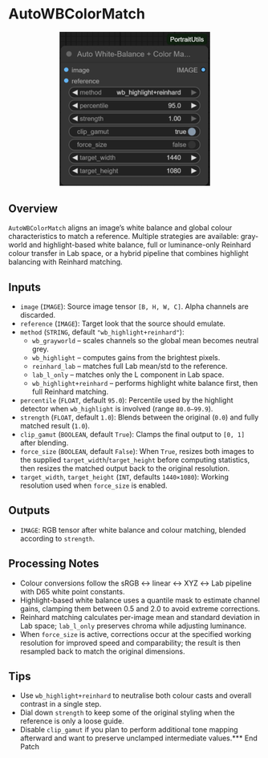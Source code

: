 # AutoWBColorMatch
<div align="center"><img src="screenshots/auto_wb_color_match.png" alt="Screenshot" width="300" /></div>


## Overview
`AutoWBColorMatch` aligns an image’s white balance and global colour characteristics to match a reference. Multiple strategies are available: gray-world and highlight-based white balance, full or luminance-only Reinhard colour transfer in Lab space, or a hybrid pipeline that combines highlight balancing with Reinhard matching.

## Inputs
- `image` (`IMAGE`): Source image tensor `[B, H, W, C]`. Alpha channels are discarded.
- `reference` (`IMAGE`): Target look that the source should emulate.
- `method` (`STRING`, default `"wb_highlight+reinhard"`):
  - `wb_grayworld` – scales channels so the global mean becomes neutral grey.
  - `wb_highlight` – computes gains from the brightest pixels.
  - `reinhard_lab` – matches full Lab mean/std to the reference.
  - `lab_l_only` – matches only the L component in Lab space.
  - `wb_highlight+reinhard` – performs highlight white balance first, then full Reinhard matching.
- `percentile` (`FLOAT`, default `95.0`): Percentile used by the highlight detector when `wb_highlight` is involved (range `80.0–99.9`).
- `strength` (`FLOAT`, default `1.0`): Blends between the original (`0.0`) and fully matched result (`1.0`).
- `clip_gamut` (`BOOLEAN`, default `True`): Clamps the final output to `[0, 1]` after blending.
- `force_size` (`BOOLEAN`, default `False`): When `True`, resizes both images to the supplied `target_width`/`target_height` before computing statistics, then resizes the matched output back to the original resolution.
- `target_width`, `target_height` (`INT`, defaults `1440×1080`): Working resolution used when `force_size` is enabled.

## Outputs
- `IMAGE`: RGB tensor after white balance and colour matching, blended according to `strength`.

## Processing Notes
- Colour conversions follow the sRGB ↔ linear ↔ XYZ ↔ Lab pipeline with D65 white point constants.
- Highlight-based white balance uses a quantile mask to estimate channel gains, clamping them between 0.5 and 2.0 to avoid extreme corrections.
- Reinhard matching calculates per-image mean and standard deviation in Lab space; `lab_l_only` preserves chroma while adjusting luminance.
- When `force_size` is active, corrections occur at the specified working resolution for improved speed and comparability; the result is then resampled back to match the original dimensions.

## Tips
- Use `wb_highlight+reinhard` to neutralise both colour casts and overall contrast in a single step.
- Dial down `strength` to keep some of the original styling when the reference is only a loose guide.
- Disable `clip_gamut` if you plan to perform additional tone mapping afterward and want to preserve unclamped intermediate values.*** End Patch
